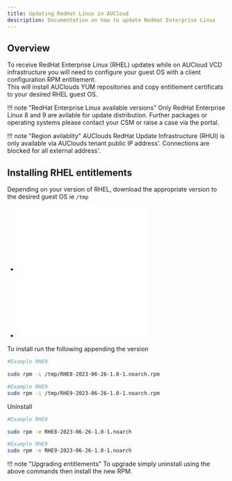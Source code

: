 ```yaml
---
title: Updating RedHat Linux in AUCloud
description: Documentation on how to update RedHat Enterprise Linux
---
```


## Overview  

To receive RedHat Enterprise Linux (RHEL) updates while on AUCloud VCD infrastructure you will need to configure your guest OS with a client configuration RPM entitlement.  
This will install AUClouds YUM repositories and copy entitlement certificats to your desired RHEL guest OS.  

!!! note "RedHat Enterprise Linux available versions"
    Only RedHat Enterprise Linux 8 and 9 are avilable for update distribution. Further packages or operating systems please contact your CSM or raise a case via the portal.

!!! note "Region avilablity"
    AUClouds RedHat Update Infrastructure (RHUI) is only available via AUClouds tenant public IP address'. Connections are blocked for all external address'.

## Installing RHEL entitlements

Depending on your version of RHEL, download the appropriate version to the desired guest OS ie `/tmp`  

- ![RedHat Enterprise Linux 8](./assets/RHE8-2023-06-26-1.0-1.noarch.rpm)
- ![RedHat Enterprise Linux 9](./assets/RHE9-2023-06-26-1.0-1.noarch.rpm)

To install run the following appending the version

``` bash
#Example RHE8

sudo rpm -i /tmp/RHE8-2023-06-26-1.0-1.noarch.rpm

#Example RHE9
sudo rpm -i /tmp/RHE9-2023-06-26-1.0-1.noarch.rpm

```

Uninstall

``` bash
#Example RHE8

sudo rpm -e RHE8-2023-06-26-1.0-1.noarch

#Example RHE9
sudo rpm -e RHE9-2023-06-26-1.0-1.noarch

```

!!! note "Upgrading entitlements"
    To upgrade simply uninstall using the above commands then install the new RPM.